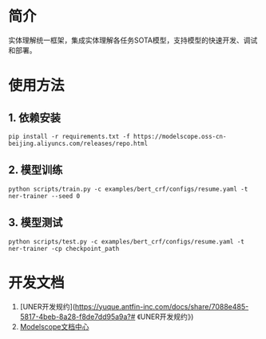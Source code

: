 # 简介
实体理解统一框架，集成实体理解各任务SOTA模型，支持模型的快速开发、调试和部署。


# 使用方法

## 1. 依赖安装
```
pip install -r requirements.txt -f https://modelscope.oss-cn-beijing.aliyuncs.com/releases/repo.html
```

## 2. 模型训练
```
python scripts/train.py -c examples/bert_crf/configs/resume.yaml -t ner-trainer --seed 0
```

## 3. 模型测试
```
python scripts/test.py -c examples/bert_crf/configs/resume.yaml -t ner-trainer -cp checkpoint_path
```

# 开发文档
1. [UNER开发规约](https://yuque.antfin-inc.com/docs/share/7088e485-5817-4beb-8a28-f8de7dd95a9a?# 《UNER开发规约》)
2. [Modelscope文档中心](https://modelscope.cn/docs/%E9%A6%96%E9%A1%B5)
